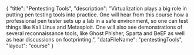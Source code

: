 {
	"title": "Pentesting Tools",
	"description": "Virtualization plays a big role in putting pen testing tools into practice. One will hear from this course how a professional pen tester sets up a lab in a safe environment, so one can test things like Kali Linux and Metasploit. One will also see demonstrations of several reconnaissance tools, like Ghost Phisher, Sparta and BeEF as well as hear discussions on footprinting.",
	"dataFileName": "pentestingTools",
	"layout": "course"
}